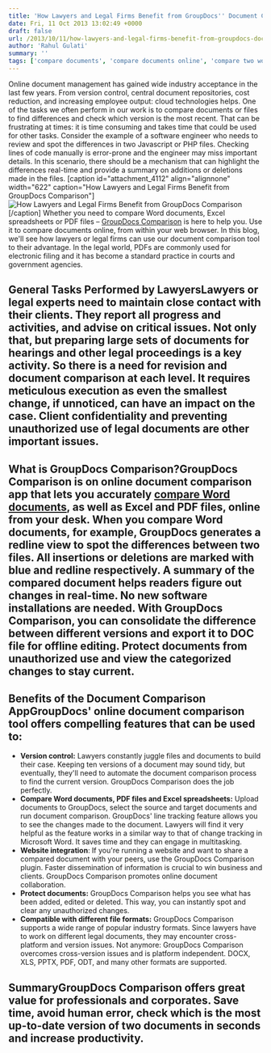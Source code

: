 ```yaml
---
title: 'How Lawyers and Legal Firms Benefit from GroupDocs'' Document Comparison App'
date: Fri, 11 Oct 2013 13:02:49 +0000
draft: false
url: /2013/10/11/how-lawyers-and-legal-firms-benefit-from-groupdocs-document-comparison-app/
author: 'Rahul Gulati'
summary: ''
tags: ['compare documents', 'compare documents online', 'compare two word documents', 'compare word documents', 'document comparison', 'document comparison tool', 'GroupDocs Comparison', 'zArchive']
---
```


Online document management has gained wide industry acceptance in the last few years. From version control, central document repositories, cost reduction, and increasing employee output: cloud technologies helps. One of the tasks we often perform in our work is to compare documents or files to find differences and check which version is the most recent. That can be frustrating at times: it is time consuming and takes time that could be used for other tasks. Consider the example of a software engineer who needs to review and spot the differences in two Javascript or PHP files. Checking lines of code manually is error-prone and the engineer may miss important details. In this scenario, there should be a mechanism that can highlight the differences real-time and provide a summary on additions or deletions made in the files. \[caption id="attachment\_4112" align="alignnone" width="622" caption="How Lawyers and Legal Firms Benefit from GroupDocs Comparison"\]![](https://blog.groupdocs.com/wp-content/uploads/sites/4/2013/10/GD_Blog_Lawyers.png "How Lawyers and Legal Firms Benefit from GroupDocs Comparison ")\[/caption\] Whether you need to compare Word documents, Excel spreadsheets or PDF files – [GroupDocs Comparison](http://groupdocs.com/apps/comparison) is here to help you. Use it to compare documents online, from within your web browser. In this blog, we'll see how lawyers or legal firms can use our document comparison tool to their advantage. In the legal world, PDFs are commonly used for electronic filing and it has become a standard practice in courts and government agencies.

## General Tasks Performed by LawyersLawyers or legal experts need to maintain close contact with their clients. They report all progress and activities, and advise on critical issues. Not only that, but preparing large sets of documents for hearings and other legal proceedings is a key activity. So there is a need for revision and document comparison at each level. It requires meticulous execution as even the smallest change, if unnoticed, can have an impact on the case. Client confidentiality and preventing unauthorized use of legal documents are other important issues.

## What is GroupDocs Comparison?GroupDocs Comparison is on online document comparison app that lets you accurately [compare Word documents](http://groupdocs.com/apps/comparison), as well as Excel and PDF files, online from your desk. When you compare Word documents, for example, GroupDocs generates a redline view to spot the differences between two files. All insertions or deletions are marked with blue and redline respectively. A summary of the compared document helps readers figure out changes in real-time. No new software installations are needed. With GroupDocs Comparison, you can consolidate the difference between different versions and export it to DOC file for offline editing. Protect documents from unauthorized use and view the categorized changes to stay current.

## Benefits of the Document Comparison AppGroupDocs' online document comparison tool offers compelling features that can be used to:

*   **Version control:** Lawyers constantly juggle files and documents to build their case. Keeping ten versions of a document may sound tidy, but eventually, they'll need to automate the document comparison process to find the current version. GroupDocs Comparison does the job perfectly.
*   **Compare Word documents, PDF files and Excel spreadsheets:** Upload documents to GroupDocs, select the source and target documents and run document comparison. GroupDocs' line tracking feature allows you to see the changes made to the document. Lawyers will find it very helpful as the feature works in a similar way to that of change tracking in Microsoft Word. It saves time and they can engage in multitasking.
*   **Website integration**: If you're running a website and want to share a compared document with your peers, use the GroupDocs Comparison plugin. Faster dissemination of information is crucial to win business and clients. GroupDocs Comparison promotes online document collaboration.
*   **Protect documents:** GroupDocs Comparison helps you see what has been added, edited or deleted. This way, you can instantly spot and clear any unauthorized changes.
*   **Compatible with different file formats:** GroupDocs Comparison supports a wide range of popular industry formats. Since lawyers have to work on different legal documents, they may encounter cross-platform and version issues. Not anymore: GroupDocs Comparison overcomes cross-version issues and is platform independent. DOCX, XLS, PPTX, PDF, ODT, and many other formats are supported.

## SummaryGroupDocs Comparison offers great value for professionals and corporates. Save time, avoid human error, check which is the most up-to-date version of two documents in seconds and increase productivity.




